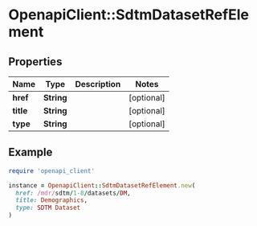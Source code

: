 # OpenapiClient::SdtmDatasetRefElement

## Properties

| Name | Type | Description | Notes |
| ---- | ---- | ----------- | ----- |
| **href** | **String** |  | [optional] |
| **title** | **String** |  | [optional] |
| **type** | **String** |  | [optional] |

## Example

```ruby
require 'openapi_client'

instance = OpenapiClient::SdtmDatasetRefElement.new(
  href: /mdr/sdtm/1-8/datasets/DM,
  title: Demographics,
  type: SDTM Dataset
)
```

